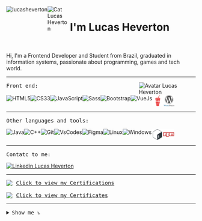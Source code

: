 <div style="display: flex">  
   <img align="right" src="https://komarev.com/ghpvc/?username=lucasheverton&color=blueviolet" alt="lucasheverton" title="Profile Views Lucas Heverton ;)" />
   <img align="left" src="https://user-images.githubusercontent.com/5713670/87202985-820dcb80-c2b6-11ea-9f56-7ec461c497c3.gif" alt="Cat Lucas Heverton" title="Cat Lucas Heverton" width="60px">
   <h1>I'm Lucas Heverton</h1>
</div>

<br>

<p>Hi, I'm a Frontend Developer and Student from Brazil, graduated in information systems, passionate about programming, games and tech world.</p>

<hr> <img align="right" width="30%" src="https://octocat-generator-assets.githubusercontent.com/my-octocat-1628513227122.png" alt="Avatar Lucas Heverton"     title="Avatar Lucas Heverton">

<kbd>Front end:</kbd><br>

<div style="display: inline-flex;">
   <img height="30" title="HTML5" alt="HTML5" src="./img/html5.svg">
   <img height="30" title="CSS3" alt="CS33" src="./img/css3.svg">
   <img height="30" title="JavaScript" alt="JavaScript" src="./img/javascript.svg">
   <img height="30" title="Sass" alt="Sass" src="./img/sass.svg">
   <img height="30" title="Bootstrap" alt="Bootstrap" src="./img/bootstrap.svg">
   <img height="30" title="VueJs" alt="VueJs" src="./img/vue.svg">
   <img height="30" title="Gulp" alt="Gulp" src="./img/gulp.svg">   
   <img height="30" title="WordPress" alt="WordPress" src="./img/wordpress.svg">
</div>

<hr>

<kbd>Other languages and tools:</kbd><br>

<div style="display: inline-flex;">
   <img height="30" title="Java" alt="Java" src="./img/java.svg">
   <img height="30" title="C++" alt="C++" src="./img/cplusplus.svg">
   <img height="30" title="Git" alt="Git" src="./img/git.svg">
   <img height="30" title="VsCode" alt="VsCodes" src="./img/vscode.svg">
   <img height="30" title="Figma" alt="Figma" src="./img/figma.svg">
   <img height="30" title="Linux" alt="Linux" src="./img/linux.svg">
   <img height="30" title="Windows" alt="Windows" src="./img/windows.svg">
   <img height="30" title="Bash" alt="Bash" src="./img/bash.svg">
   <img height="30" title="NPM" alt="NPM" src="./img/npm.svg">
</div>

<hr>

<kbd>Contatc to me:</kbd><br>

<a href="https://www.linkedin.com/in/lucasheverton/" target="_blank">
  <img src="https://img.shields.io/badge/linkedin-%230077B5.svg?&style=for-the-badge&logo=linkedin&logoColor=white" 
  alt="Linkedin Lucas Heverton"/>
</a>

<hr>

<div>
   <div style="display: flex; align-items: center;">
      <img style="padding-right: 10px;" src="https://img.icons8.com/external-flaticons-lineal-color-flat-icons/25/000000/external-certification-running-flaticons-lineal-color-flat-icons-3.png"/>
      <kbd><a href="https://drive.google.com/drive/folders/16OlZcA9INksvPurKGX4ednbn8j95HypI?usp=sharing">Click to view my Certifications</a></kbd>
   </div><br>
   <div style="display: flex; align-items: center;">
      <img style="padding-right: 10px;" src="https://img.icons8.com/doodle/25/000000/certificate.png"/>
      <kbd><a href="https://drive.google.com/drive/folders/1cChLsA8CaE3x2_vW8MIkvGqns50tsD51?usp=sharing">Click to view my Certificates</a></kbd>
   </div>
</div>
<hr>

<details><summary><kbd>Show me ⤵</kbd></summary>
  
  >   []()
   
  > - [Alura](https://cursos.alura.com.br/user/lucasheverton) <br>
  > - [Duolingo](https://www.duolingo.com/profile/llucasheverton) <br>
  > - [FreeCodeCamp](https://www.freecodecamp.org/lucasheverton) <br>
  > - [CodePen](https://codepen.io/lucasheverton) <br>
  > - [Rocketseat](https://app.rocketseat.com.br/me/lucasheverton) <br>
</details>

